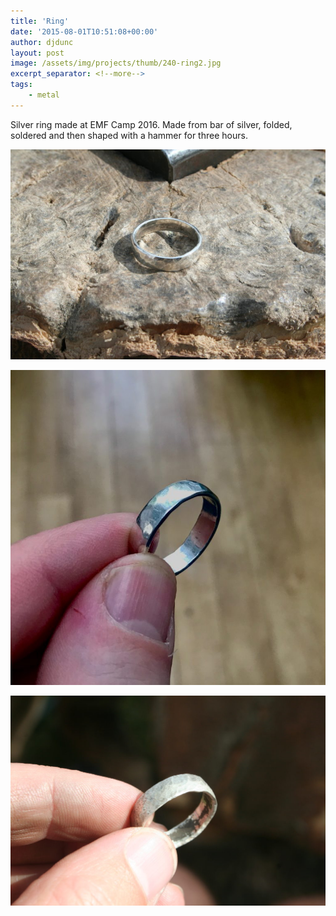 ```yaml
---
title: 'Ring'
date: '2015-08-01T10:51:08+00:00'
author: djdunc
layout: post
image: /assets/img/projects/thumb/240-ring2.jpg
excerpt_separator: <!--more-->
tags:
    - metal
---
```


Silver ring made at EMF Camp 2016. Made from bar of silver, folded, soldered and then shaped with a hammer for three hours.

![Ring](/assets/img/projects/ring2.jpg)

<!--more-->

![Ring](/assets/img/projects/ring.jpeg)

![Ring](/assets/img/projects/ring.jpg)

